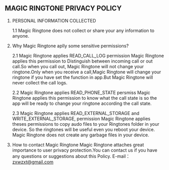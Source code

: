 ## MAGIC RINGTONE PRIVACY POLICY

1. PERSONAL INFORMATION COLLECTED

    1.1 Magic Ringtone does not collect or share your any information to anyone.



2. Why Magic Ringtone aplly some sensitive permissions?

    2.1  Magic Ringtone applies READ_CALL_LOG permission
    Magic Ringtone applies this permission to Distinguish between incoming call or out call.So when you call out, Magic Ringtone will not change your ringtone.Only     when you receive a call,Magic Ringtone will change your ringtone if you have set the function in app.But Magic Ringtone will never collect the call logs.

    2.2 Magic Ringtone applies READ_PHONE_STATE persmiss
    Magic Ringtone applies this permission to know what the call state is so the app will be ready to change your ringtone according the call state.

    2.3  Magic Ringtone applies READ_EXTERNAL_STORAGE and WRITE_EXTERNAL_STORAGE, permission
    Magic Ringtone applies theses permissions to copy audo files to your Ringtones folder in your device. So the ringtones will be useful even you reboot your      device.
    Magic Ringtone does not create any garbage files in your device.
    
3. How to contact Magic Ringtone
    Magic Ringtone attaches great importance to user privacy protection.You can contact us if you have any questions or suggestions about this Policy.
    E-mail：zxwzxt@gmail.com

